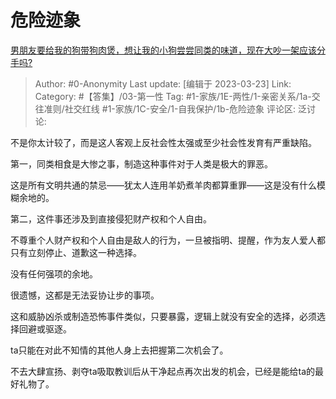 # 危险迹象
[男朋友要给我的狗带狗肉煲，想让我的小狗尝尝同类的味道，现在大吵一架应该分手吗?](https://www.zhihu.com/question/589692108/answer/2950195202)

> Author: #0-Anonymity
> Last update: [编辑于 2023-03-23]
> Link:
> Category: #【答集】/03-第一性 
> Tag: #1-家族/1E-两性/1-亲密关系/1a-交往准则/社交红线 #1-家族/1C-安全/1-自我保护/1b-危险迹象
> 评论区:
> 泛讨论:

不是你太计较了，而是这人客观上反社会性太强或至少社会性发育有严重缺陷。

第一，同类相食是大惨之事，制造这种事件对于人类是极大的罪恶。

这是所有文明共通的禁忌——犹太人连用羊奶煮羊肉都算重罪——这是没有什么模糊余地的。

第二，这件事还涉及到直接侵犯财产权和个人自由。

不尊重个人财产权和个人自由是敌人的行为，一旦被指明、提醒，作为友人爱人都只有立刻停止、道歉这一种选择。

没有任何强项的余地。

很遗憾，这都是无法妥协让步的事项。

这和威胁凶杀或制造恐怖事件类似，只要暴露，逻辑上就没有安全的选择，必须选择回避或驱逐。

ta只能在对此不知情的其他人身上去把握第二次机会了。

不去大肆宣扬、剥夺ta吸取教训后从干净起点再次出发的机会，已经是能给ta的最好礼物了。
